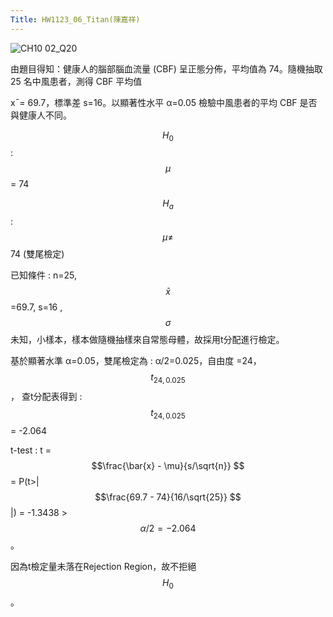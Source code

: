 ```yaml
---
Title: HW1123_06_Titan(陳嘉祥)
---  
```


![CH10 02_Q20](https://github.com/user-attachments/assets/b962f564-1423-418d-8b59-f8cfd12046ee)

由題目得知：健康人的腦部腦血流量 (CBF) 呈正態分佈，平均值為 74。隨機抽取 25 名中風患者，測得 CBF 平均值

x¯= 69.7，標準差 s=16。以顯著性水平 α=0.05 檢驗中風患者的平均 CBF 是否與健康人不同。


$$H_0$$ : $$\mu$$ = 74

$$H_a$$ : $$\mu\ne$$ 74 (雙尾檢定)  

已知條件 : n=25, $$\bar{x} $$=69.7, s=16 , $$\sigma $$未知，小樣本，樣本做隨機抽樣來自常態母體，故採用t分配進行檢定。 

基於顯著水準 α=0.05，雙尾檢定為 : α/2=0.025，自由度 =24， $$t_{24,0.025} $$ ， 查t分配表得到 :  $$t_{24,0.025} $$ = -2.064

t-test : t = $$\frac{\bar{x} - \mu}{s/\sqrt{n}} $$  = P(t>| $$\frac{69.7 - 74}{16/\sqrt{25}} $$ |) = -1.3438 > $$\alpha/2=-2.064 $$。    

因為t檢定量未落在Rejection Region，故不拒絕 $$H_{0} $$ 。   

